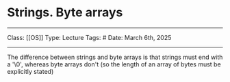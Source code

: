 # Strings. Byte arrays
___
Class: [[OS]]
Type: Lecture
Tags: # 
Date: March 6th, 2025
___

The difference between strings and byte arrays is that strings must end with a '\0', whereas byte arrays don't (so the length of an array of bytes must be explicitly stated)